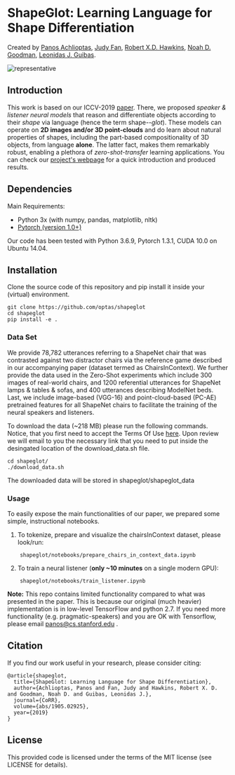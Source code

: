 # ShapeGlot: Learning Language for Shape Differentiation
Created by <a href="https://ai.stanford.edu/~optas" target="_blank">Panos Achlioptas</a>, <a href="https://cogtoolslab.github.io/people.html" target="_blank">Judy Fan</a>, <a href="https://rxdhawkins.com" target="_blank">Robert X.D. Hawkins</a>, <a href="https://cocolab.stanford.edu/ndg.html" target="_blank">Noah D. Goodman</a>, <a href="https://geometry.stanford.edu/member/guibas/" target="_blank">Leonidas J. Guibas</a>.

![representative](https://github.com/optas/shapeglot/blob/master/doc/images/teaser.jpg)


## Introduction
This work is based on our ICCV-2019 [paper](https://arxiv.org/abs/1905.02925). 
There, we proposed <i>speaker \& listener neural models</i> that reason and differentiate objects according to their <i>shape</i> via language (hence the term shape<i>--glot</i>).
These models can operate on <b>2D images and/or 3D point-clouds</b> and do learn about natural properties of shapes, including the part-based 
compositionality of 3D objects, from language <b>alone</b>. The latter fact, makes them remarkably robust, enabling a plethora of <i>zero-shot-transfer</i> learning applications. You can check our [project's webpage](https://ai.stanford.edu/~optas/shapeglot) for a quick introduction and produced results.


## Dependencies
Main Requirements:
- Python 3x (with numpy, pandas, matplotlib, nltk) 
- [Pytorch (version 1.0+)](https://pytorch.org)

Our code has been tested with Python 3.6.9, Pytorch 1.3.1, CUDA 10.0 on Ubuntu 14.04.

## Installation
Clone the source code of this repository and pip install it inside your (virtual) environment. 
```
git clone https://github.com/optas/shapeglot
cd shapeglot
pip install -e .
```

### Data Set
We provide 78,782 utterances referring to a ShapeNet chair that was contrasted against two distractor chairs via the 
reference game described in our accompanying paper (dataset termed as ChairsInContext). We further provide the data used in the Zero-Shot experiments which include
300 images of real-world chairs, and 1200 referential utterances for ShapeNet lamps & tables & sofas, and 400 utterances describing ModelNet beds.
Last, we include image-based (VGG-16) and point-cloud-based (PC-AE) pretrained features for all ShapeNet chairs to facilitate the training of the neural speakers and listeners.  
      
To download the data (~218 MB) please run the following commands. Notice, that you first need to accept the Terms Of Use [here](https://docs.google.com/forms/d/e/1FAIpQLScyV1AsZsfthqiPhuw6MFL1JZ4p8GSDPIj8uwH0BRWQl3tejw/viewform). Upon review we will email to you the necessary link that you need to put inside the desingated location of the download_data.sh file.
```
cd shapeglot/
./download_data.sh
```
The downloaded data will be stored in shapeglot/shapeglot_data


### Usage
To easily expose the main functionalities of our paper, we prepared some simple, instructional notebooks.

1. To tokenize, prepare and visualize the chairsInContext dataset, please look/run:
```
    shapeglot/notebooks/prepare_chairs_in_context_data.ipynb
```

2. To train a neural listener (**only ~10 minutes** on a single modern GPU):
```
    shapeglot/notebooks/train_listener.ipynb
```

**Note:** This repo contains limited functionality compared to what was presented in the paper. This is because our original 
(much heavier) implementation is in low-level TensorFlow and python 2.7. If you need more functionality (e.g. pragmatic-speakers) 
and you are OK with Tensorflow, please email panos@cs.stanford.edu .

## Citation
If you find our work useful in your research, please consider citing:

	@article{shapeglot,
	  title={ShapeGlot: Learning Language for Shape Differentiation},
	  author={Achlioptas, Panos and Fan, Judy and Hawkins, Robert X. D. and Goodman, Noah D. and Guibas, Leonidas J.},
	  journal={CoRR},
	  volume={abs/1905.02925},
	  year={2019}
	}


## License
This provided code is licensed under the terms of the MIT license (see LICENSE for details).

